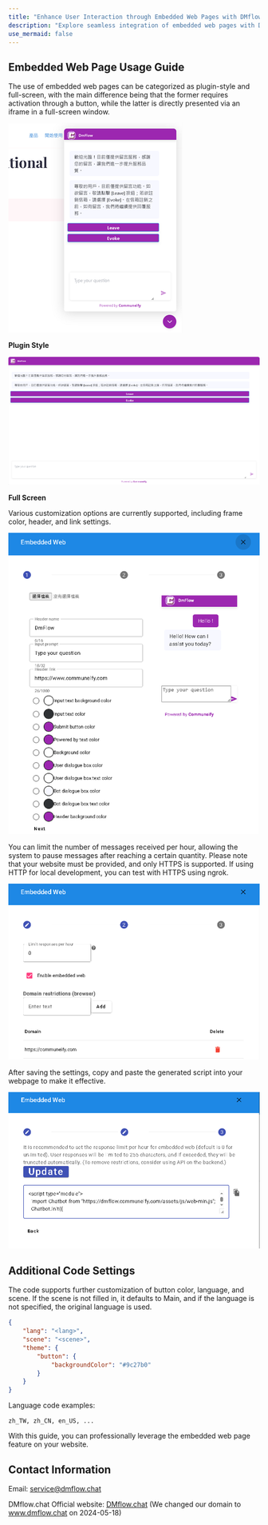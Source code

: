```yaml
---
title: "Enhance User Interaction through Embedded Web Pages with DMflow"
description: "Explore seamless integration of embedded web pages with DMflow, offering options for plugins and full-screen display. Customize colors, headers, and links, coupled with secure HTTPS for message frequency control. Boost user interaction and retention. Copy the generated script, paste it into your website, and experience deeper communication with your audience. Try it now!"
use_mermaid: false
---
```


## Embedded Web Page Usage Guide

The use of embedded web pages can be categorized as plugin-style and full-screen, with the main difference being that the former requires activation through a button, while the latter is directly presented via an iframe in a full-screen window.

![Embedded Web Page Plugin](../../../../../../images/en/web-embed-page-plugin.png "Embedded Web Page Plugin")

**Plugin Style**

![Embedded Web Page Full Screen](../../../../../../images/en/web-embed-page-full.png "Embedded Web Page Full Screen")

**Full Screen**

Various customization options are currently supported, including frame color, header, and link settings.

![Embedded Web Page Frame Color](../../../../../../images/en/web-embed-page-1.png "Embedded Web Page Frame Color")

You can limit the number of messages received per hour, allowing the system to pause messages after reaching a certain quantity. Please note that your website must be provided, and only HTTPS is supported. If using HTTP for local development, you can test with HTTPS using ngrok.

![Embedded Web Page Input Limit](../../../../../../images/en/web-embed-page-2.png "Embedded Web Page Input Limit")

After saving the settings, copy and paste the generated script into your webpage to make it effective.

![Embedded Web Page Code](../../../../../../images/en/web-embed-page-3.png "Embedded Web Page Code")

## Additional Code Settings

The code supports further customization of button color, language, and scene. If the scene is not filled in, it defaults to Main, and if the language is not specified, the original language is used.

```json
{
	"lang": "<lang>",
	"scene": "<scene>",
	"theme": {
		"button": {
			"backgroundColor": "#9c27b0"
		}
	}
}
```
Language code examples:
```
zh_TW, zh_CN, en_US, ...
```

With this guide, you can professionally leverage the embedded web page feature on your website.

## Contact Information

Email: <service@dmflow.chat>

DMflow.chat Official website: [DMflow.chat](https://www.dmflow.chat/en/)
(We changed our domain to www.dmflow.chat on 2024-05-18)